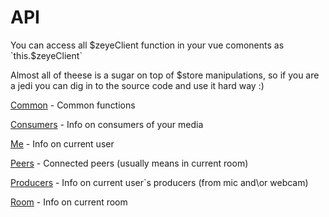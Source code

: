 # API

You can access all $zeyeClient function in your vue comonents as `this.$zeyeClient`

Almost all of theese is a sugar on top of $store manipulations, so if you are a jedi you can dig in to the source code and use it hard way :)


[Common](./api-common/) - Common functions

[Consumers](./api-consumers/) - Info on consumers of your media

[Me](./api-me/) - Info on current user

[Peers](./api-peers/) - Connected peers (usually means in current room)

[Producers](./api-producers/) - Info on current user`s producers (from mic and\or webcam)

[Room](./api-room/) - Info on current room
